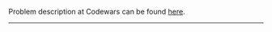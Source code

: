 Problem description at Codewars can be found
[here](https://www.codewars.com/kata/59126992f9f87fd31600009b/train/python).

-------------


